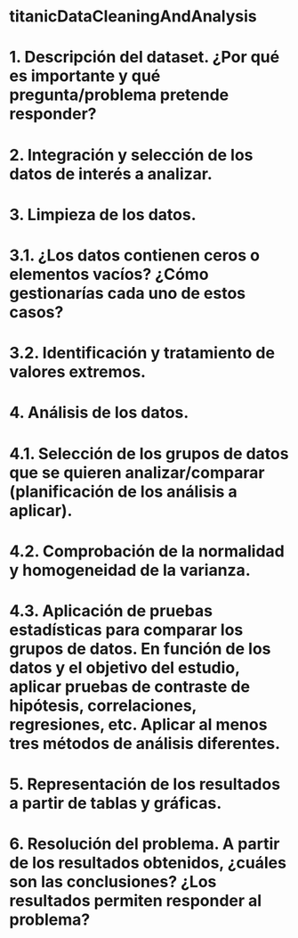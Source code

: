 # titanicDataCleaningAndAnalysis

# 1. Descripción del dataset. ¿Por qué es importante y qué pregunta/problema pretende responder?

# 2. Integración y selección de los datos de interés a analizar.
# 3. Limpieza de los datos.
# 3.1. ¿Los datos contienen ceros o elementos vacíos? ¿Cómo gestionarías cada uno de estos casos?
# 3.2. Identificación y tratamiento de valores extremos.
# 4. Análisis de los datos.
# 4.1. Selección de los grupos de datos que se quieren analizar/comparar (planificación de los análisis a aplicar).
# 4.2. Comprobación de la normalidad y homogeneidad de la varianza.
# 4.3. Aplicación de pruebas estadísticas para comparar los grupos de datos. En función de los datos y el objetivo del estudio, aplicar pruebas de contraste de hipótesis, correlaciones, regresiones, etc. Aplicar al menos tres métodos de análisis diferentes.
# 5. Representación de los resultados a partir de tablas y gráficas.
# 6. Resolución del problema. A partir de los resultados obtenidos, ¿cuáles son las conclusiones? ¿Los resultados permiten responder al problema?
